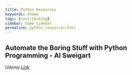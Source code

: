```yaml
---
title: Python Resources
keywords: theme
tags: [contributing]
sidebar: home_sidebar
permalink: python_resources.html
---
```


## Automate the Boring Stuff with Python Programming - Al Sweigart
_Udemy_
*[Link](https://www.udemy.com/course/automate/)*